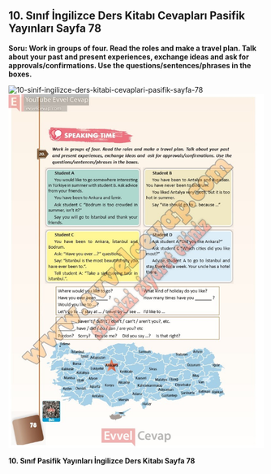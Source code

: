 ## 10. Sınıf İngilizce Ders Kitabı Cevapları Pasifik Yayınları Sayfa 78

**Soru: Work in groups of four. Read the roles and make a travel plan. Talk about your past and present experiences, exchange ideas and ask for approvals/confirmations. Use the questions/sentences/phrases in the boxes.**

![10-sinif-ingilizce-ders-kitabi-cevaplari-pasifik-sayfa-78]()![10-sinif-ingilizce-ders-kitabi-cevaplari-pasifik-sayfa-78](./image1.webp)

**10. Sınıf Pasifik Yayınları İngilizce Ders Kitabı Sayfa 78**